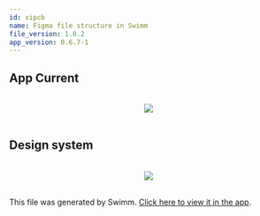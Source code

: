 ```yaml
---
id: xipcb
name: Figma file structure in Swimm
file_version: 1.0.2
app_version: 0.6.7-1
---
```


## App Current

<br/>

<div align="center"><img src="https://firebasestorage.googleapis.com/v0/b/swimmio-content/o/repositories%2Fpw8tVz0TAgLaoHABDlsw%2F1b2b8955-5a13-436f-a175-198c746bb873.png?alt=media&token=4fcb000b-8dc8-4f80-8b2b-560fea7c1fbb" style="width:'100%'"/></div>

<br/>

## Design system

<br/>

<div align="center"><img src="https://firebasestorage.googleapis.com/v0/b/swimmio-content/o/repositories%2Fpw8tVz0TAgLaoHABDlsw%2F842d8e25-f1c9-4ddb-9c9c-8c3ad62dc085.png?alt=media&token=e0c1d08a-7207-450e-baaf-9003bb241fe9" style="width:'100%'"/></div>

<br/>

This file was generated by Swimm. [Click here to view it in the app](https://app.swimm.io/repos/pw8tVz0TAgLaoHABDlsw/docs/xipcb).